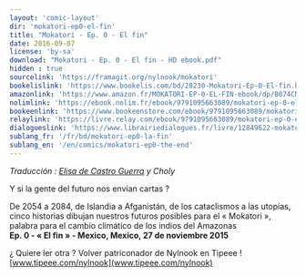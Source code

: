 ```yaml
---
layout: 'comic-layout'
dir: 'mokatori-ep0-el-fin'
title: "Mokatori - Ep. 0 - El fin"
date: 2016-09-07
license: 'by-sa'
download: "Mokatori - Ep. 0 - El fin - HD ebook.pdf"
hidden : true
sourcelink: 'https://framagit.org/nylnook/mokatori'
bookelislink: 'https://www.bookelis.com/bd/28230-Mokatori-Ep-0-El-fin.html'
amazonlink: 'https://www.amazon.fr/MOKATORI-EP-0-EL-FIN-ebook/dp/B074CM6BBJ/'
nolimlink: 'https://ebook.nolim.fr/ebook/9791095663089/mokatori-ep-0-el-fin-nylnook'
bookeenlink: 'https://www.bookeenstore.com/ebook/9791095663089/mokatori-ep-0-el-fin-nylnook'
relaylink: 'https://livre.relay.com/ebook/9791095663089/mokatori-ep-0-el-fin-nylnook'
dialogueslink: 'https://www.librairiedialogues.fr/livre/12849622-mokatori-ep-0-el-fin-nylnook-nylnook'
sublang_fr: '/fr/bd/mokatori-ep0-la-fin'
sublang_en: '/en/comics/mokatori-ep0-the-end'
---
```


*Traducción : [Elisa de Castro Guerra](http://www.yemanjalisa.net/) y Choly*

Y si la gente del futuro nos envían cartas ?

De 2054 a 2084, de Islandia a Afganistán, de los cataclismos a las utopías, cinco historias dibujan nuestros futuros posibles para el «&nbsp;Mokatori&nbsp;», palabra para el cambio climático de los indios del Amazonas   
**Ep. 0 - « El fin » - Mexico, Mexico, 27 de noviembre 2015**

¿ Quiere ler otra ?
Volver patriconador de Nylnook en Tipeee !
[www.tipeee.com/nylnook](www.tipeee.com/nylnook)
